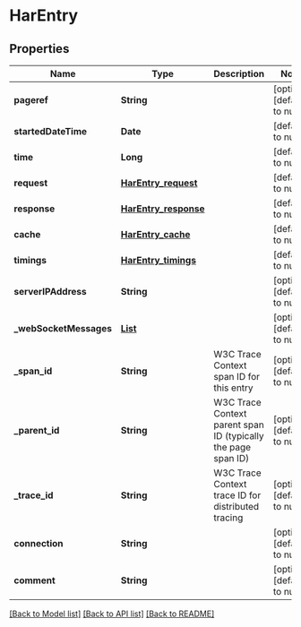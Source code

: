 # HarEntry
## Properties

| Name | Type | Description | Notes |
|------------ | ------------- | ------------- | -------------|
| **pageref** | **String** |  | [optional] [default to null] |
| **startedDateTime** | **Date** |  | [default to null] |
| **time** | **Long** |  | [default to null] |
| **request** | [**HarEntry_request**](HarEntry_request.md) |  | [default to null] |
| **response** | [**HarEntry_response**](HarEntry_response.md) |  | [default to null] |
| **cache** | [**HarEntry_cache**](HarEntry_cache.md) |  | [default to null] |
| **timings** | [**HarEntry_timings**](HarEntry_timings.md) |  | [default to null] |
| **serverIPAddress** | **String** |  | [optional] [default to null] |
| **\_webSocketMessages** | [**List**](WebSocketMessage.md) |  | [optional] [default to null] |
| **\_span\_id** | **String** | W3C Trace Context span ID for this entry | [optional] [default to null] |
| **\_parent\_id** | **String** | W3C Trace Context parent span ID (typically the page span ID) | [optional] [default to null] |
| **\_trace\_id** | **String** | W3C Trace Context trace ID for distributed tracing | [optional] [default to null] |
| **connection** | **String** |  | [optional] [default to null] |
| **comment** | **String** |  | [optional] [default to null] |

[[Back to Model list]](../README.md#documentation-for-models) [[Back to API list]](../README.md#documentation-for-api-endpoints) [[Back to README]](../README.md)

